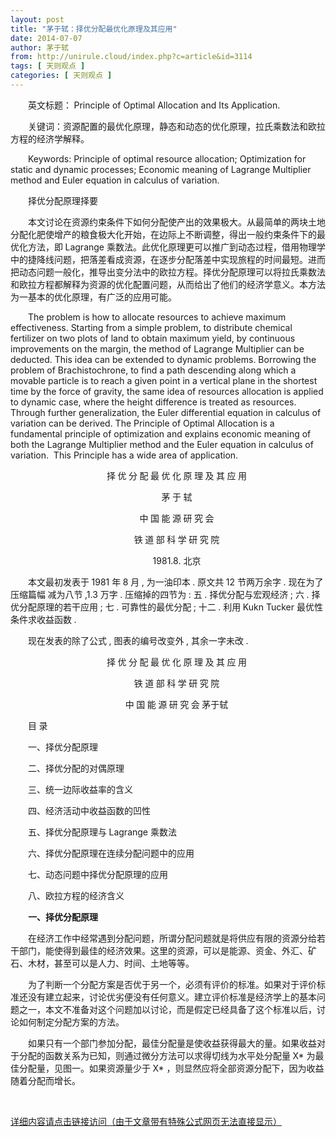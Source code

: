 ```yaml
---
layout: post
title: "茅于轼：择优分配最优化原理及其应用"
date: 2014-07-07
author: 茅于轼
from: http://unirule.cloud/index.php?c=article&id=3114
tags: [ 天则观点 ]
categories: [ 天则观点 ]
---
```


<div class="article">
 <div class="body-text">
  <p class="MsoNormal" style="text-indent:21.0pt;">
   <span style="font-size:10.5pt;font-family:宋体;">
    英文标题：
   </span>
   <span style="font-size:10.5pt;">
    Principle of Optimal Allocation and Its Application.
   </span>
  </p>
  <p class="MsoNormal" style="text-indent:21.0pt;">
   <span style="font-size:10.5pt;">
   </span>
  </p>
  <p class="MsoNormal" style="text-indent:21.0pt;">
   <span style="font-size:10.5pt;font-family:宋体;">
    关键词：资源配置的最优化原理，静态和动态的优化原理，拉氏乘数法和欧拉方程的经济学解释。
   </span>
   <span style="font-size:10.5pt;">
   </span>
  </p>
  <p class="MsoNormal" style="text-indent:21.0pt;">
   <span style="font-size:10.5pt;">
   </span>
  </p>
  <p class="MsoNormal" style="text-indent:21.0pt;">
   <span style="font-size:10.5pt;">
    Keywords: Principle of optimal resource
allocation; Optimization for static and dynamic processes; Economic meaning of
Lagrange Multiplier method and Euler equation in calculus of variation.
   </span>
  </p>
  <p class="MsoNormal" style="text-indent:21.0pt;">
   <span style="font-size:10.5pt;">
   </span>
  </p>
  <p class="MsoNormal" style="text-indent:21.0pt;">
   <span style="font-size:10.5pt;font-family:宋体;">
    择优分配原理择要
   </span>
   <span style="font-size:10.5pt;">
   </span>
  </p>
  <p class="MsoNormal" style="text-indent:21.0pt;">
   <span style="font-size:10.5pt;">
   </span>
  </p>
  <p class="MsoNormal" style="text-indent:21.0pt;">
   <span style="font-size:10.5pt;font-family:宋体;">
    本文讨论在资源约束条件下如何分配使产出的效果极大。从最简单的两块土地分配化肥使增产的粮食极大化开始，在边际上不断调整，得出一般约束条件下的最优化方法，即
   </span>
   <span style="font-size:10.5pt;">
    Lagrange
   </span>
   <span style="font-size:10.5pt;font-family:宋体;">
    乘数法。此优化原理更可以推广到动态过程，借用物理学中的捷降线问题，把落差看成资源，在逐步分配落差中实现旅程的时间最短。进而把动态问题一般化，推导出变分法中的欧拉方程。择优分配原理可以将拉氏乘数法和欧拉方程都解释为资源的优化配置问题，从而给出了他们的经济学意义。本方法为一基本的优化原理，有广泛的应用可能。
   </span>
   <span style="font-size:10.5pt;">
   </span>
  </p>
  <p class="MsoNormal" style="text-indent:21.0pt;">
   <span style="font-size:10.5pt;">
   </span>
  </p>
  <p class="MsoNormal" style="text-indent:21.0pt;">
   <span style="font-size:10.5pt;">
    The problem is how to allocate resources to
achieve maximum effectiveness. Starting from a simple problem, to distribute
chemical fertilizer on two plots of land to obtain maximum yield, by continuous
improvements on the margin, the method of Lagrange Multiplier can be deducted.
This idea can be extended to dynamic problems. Borrowing the problem of
Brachistochrone, to find a path descending along which a movable particle is to
reach a given point in a vertical plane in the shortest time by the force of
gravity, the same idea of resources allocation is applied to dynamic case,
where the height difference is treated as resources. Through further
generalization, the Euler differential equation in calculus of variation can be
derived. The Principle of Optimal Allocation is a fundamental principle of
optimization and explains economic meaning of both the Lagrange Multiplier
method and the Euler equation in calculus of variation.  This Principle has a wide area of
application.
   </span>
  </p>
  <p class="MsoNormal" style="text-indent:21.0pt;">
   <span style="font-size:10.5pt;">
   </span>
  </p>
  <p align="center" class="MsoNormal" style="text-align:center;text-indent:21.0pt;">
   <span style="font-size:10.5pt;font-family:宋体;">
    择
   </span>
   <span style="font-size:10.5pt;">
   </span>
   <span style="font-size:10.5pt;font-family:宋体;">
    优
   </span>
   <span style="font-size:10.5pt;">
   </span>
   <span style="font-size:10.5pt;font-family:宋体;">
    分
   </span>
   <span style="font-size:10.5pt;">
   </span>
   <span style="font-size:10.5pt;font-family:宋体;">
    配
   </span>
   <span style="font-size:10.5pt;">
   </span>
   <span style="font-size:10.5pt;font-family:宋体;">
    最
   </span>
   <span style="font-size:10.5pt;">
   </span>
   <span style="font-size:10.5pt;font-family:宋体;">
    优
   </span>
   <span style="font-size:10.5pt;">
   </span>
   <span style="font-size:10.5pt;font-family:宋体;">
    化
   </span>
   <span style="font-size:10.5pt;">
   </span>
   <span style="font-size:10.5pt;font-family:宋体;">
    原
   </span>
   <span style="font-size:10.5pt;">
   </span>
   <span style="font-size:10.5pt;font-family:宋体;">
    理
   </span>
   <span style="font-size:10.5pt;">
   </span>
   <span style="font-size:10.5pt;font-family:宋体;">
    及
   </span>
   <span style="font-size:10.5pt;">
   </span>
   <span style="font-size:10.5pt;font-family:宋体;">
    其
   </span>
   <span style="font-size:10.5pt;">
   </span>
   <span style="font-size:10.5pt;font-family:宋体;">
    应
   </span>
   <span style="font-size:10.5pt;">
   </span>
   <span style="font-size:10.5pt;font-family:宋体;">
    用
   </span>
   <span style="font-size:10.5pt;">
   </span>
  </p>
  <p align="center" class="MsoNormal" style="text-align:center;text-indent:21.0pt;">
   <span style="font-size:10.5pt;font-family:宋体;">
    茅
   </span>
   <span style="font-size:10.5pt;">
   </span>
   <span style="font-size:10.5pt;font-family:宋体;">
    于
   </span>
   <span style="font-size:10.5pt;">
   </span>
   <span style="font-size:10.5pt;font-family:宋体;">
    轼
   </span>
   <span style="font-size:10.5pt;">
   </span>
  </p>
  <p align="center" class="MsoNormal" style="text-align:center;text-indent:21.0pt;">
   <span style="font-size:10.5pt;">
   </span>
  </p>
  <p align="center" class="MsoNormal" style="text-align:center;text-indent:21.0pt;">
   <span style="font-size:10.5pt;font-family:宋体;">
    中
   </span>
   <span style="font-size:10.5pt;">
   </span>
   <span style="font-size:10.5pt;font-family:宋体;">
    国
   </span>
   <span style="font-size:10.5pt;">
   </span>
   <span style="font-size:10.5pt;font-family:宋体;">
    能
   </span>
   <span style="font-size:10.5pt;">
   </span>
   <span style="font-size:10.5pt;font-family:宋体;">
    源
   </span>
   <span style="font-size:10.5pt;">
   </span>
   <span style="font-size:10.5pt;font-family:宋体;">
    研
   </span>
   <span style="font-size:10.5pt;">
   </span>
   <span style="font-size:10.5pt;font-family:宋体;">
    究
   </span>
   <span style="font-size:10.5pt;">
   </span>
   <span style="font-size:10.5pt;font-family:宋体;">
    会
   </span>
   <span style="font-size:10.5pt;">
   </span>
  </p>
  <p align="center" class="MsoNormal" style="text-align:center;text-indent:21.0pt;">
   <span style="font-size:10.5pt;font-family:宋体;">
    铁
   </span>
   <span style="font-size:10.5pt;">
   </span>
   <span style="font-size:10.5pt;font-family:宋体;">
    道
   </span>
   <span style="font-size:10.5pt;">
   </span>
   <span style="font-size:10.5pt;font-family:宋体;">
    部
   </span>
   <span style="font-size:10.5pt;">
   </span>
   <span style="font-size:10.5pt;font-family:宋体;">
    科
   </span>
   <span style="font-size:10.5pt;">
   </span>
   <span style="font-size:10.5pt;font-family:宋体;">
    学
   </span>
   <span style="font-size:10.5pt;">
   </span>
   <span style="font-size:10.5pt;font-family:宋体;">
    研
   </span>
   <span style="font-size:10.5pt;">
   </span>
   <span style="font-size:10.5pt;font-family:宋体;">
    究
   </span>
   <span style="font-size:10.5pt;">
   </span>
   <span style="font-size:10.5pt;font-family:宋体;">
    院
   </span>
   <span style="font-size:10.5pt;">
   </span>
  </p>
  <p align="center" class="MsoNormal" style="text-align:center;text-indent:21.0pt;">
   <span style="font-size:10.5pt;">
    1981.8.
   </span>
   <span style="font-size:10.5pt;font-family:宋体;">
    北京
   </span>
   <span style="font-size:10.5pt;">
   </span>
  </p>
  <p class="MsoNormal" style="text-indent:21.0pt;">
   <span style="font-size:10.5pt;">
   </span>
  </p>
  <p class="MsoNormal" style="text-indent:21.0pt;">
   <span style="font-size:10.5pt;font-family:宋体;">
    本文最初发表于
   </span>
   <span style="font-size:10.5pt;">
    1981
   </span>
   <span style="font-size:10.5pt;font-family:宋体;">
    年
   </span>
   <span style="font-size:10.5pt;">
    8
   </span>
   <span style="font-size:10.5pt;font-family:宋体;">
    月
   </span>
   <span style="font-size:10.5pt;">
    ,
   </span>
   <span style="font-size:10.5pt;font-family:宋体;">
    为一油印本
   </span>
   <span style="font-size:10.5pt;">
    .
   </span>
   <span style="font-size:10.5pt;font-family:宋体;">
    原文共
   </span>
   <span style="font-size:10.5pt;">
    12
   </span>
   <span style="font-size:10.5pt;font-family:宋体;">
    节两万余字
   </span>
   <span style="font-size:10.5pt;">
    .
   </span>
   <span style="font-size:10.5pt;font-family:宋体;">
    现在为了压缩篇幅
   </span>
   <span style="font-size:10.5pt;">
   </span>
   <span style="font-size:10.5pt;font-family:宋体;">
    减为八节
   </span>
   <span style="font-size:10.5pt;">
    ,1.3
   </span>
   <span style="font-size:10.5pt;font-family:宋体;">
    万字
   </span>
   <span style="font-size:10.5pt;">
    .
   </span>
   <span style="font-size:10.5pt;font-family:宋体;">
    压缩掉的四节为
   </span>
   <span style="font-size:10.5pt;">
    :
   </span>
   <span style="font-size:10.5pt;font-family:宋体;">
    五
   </span>
   <span style="font-size:10.5pt;">
    .
   </span>
   <span style="font-size:10.5pt;font-family:宋体;">
    择优分配与宏观经济
   </span>
   <span style="font-size:10.5pt;">
    ;
   </span>
   <span style="font-size:10.5pt;font-family:宋体;">
    六
   </span>
   <span style="font-size:10.5pt;">
    .
   </span>
   <span style="font-size:10.5pt;font-family:宋体;">
    择优分配原理的若干应用
   </span>
   <span style="font-size:10.5pt;">
    ;
   </span>
   <span style="font-size:10.5pt;font-family:宋体;">
    七
   </span>
   <span style="font-size:10.5pt;">
    .
   </span>
   <span style="font-size:10.5pt;font-family:宋体;">
    可靠性的最优分配
   </span>
   <span style="font-size:10.5pt;">
    ;
   </span>
   <span style="font-size:10.5pt;font-family:宋体;">
    十二
   </span>
   <span style="font-size:10.5pt;">
    .
   </span>
   <span style="font-size:10.5pt;font-family:宋体;">
    利用
   </span>
   <span style="font-size:10.5pt;">
    Kukn Tucker
   </span>
   <span style="font-size:10.5pt;font-family:宋体;">
    最优性条件求收益函数
   </span>
   <span style="font-size:10.5pt;">
    .
   </span>
  </p>
  <p class="MsoNormal" style="text-indent:21.0pt;">
   <span style="font-size:10.5pt;">
   </span>
  </p>
  <p class="MsoNormal" style="text-indent:21.0pt;">
   <span style="font-size:10.5pt;font-family:宋体;">
    现在发表的除了公式
   </span>
   <span style="font-size:10.5pt;">
    ,
   </span>
   <span style="font-size:10.5pt;font-family:宋体;">
    图表的编号改变外
   </span>
   <span style="font-size:10.5pt;">
    ,
   </span>
   <span style="font-size:10.5pt;font-family:宋体;">
    其余一字未改
   </span>
   <span style="font-size:10.5pt;">
    .
   </span>
  </p>
  <p class="MsoNormal" style="text-indent:21.0pt;">
   <span style="font-size:10.5pt;">
   </span>
  </p>
  <p align="center" class="MsoNormal" style="text-align:center;text-indent:21.0pt;">
   <span style="font-size:10.5pt;font-family:宋体;">
    择
   </span>
   <span style="font-size:10.5pt;">
   </span>
   <span style="font-size:10.5pt;font-family:宋体;">
    优
   </span>
   <span style="font-size:10.5pt;">
   </span>
   <span style="font-size:10.5pt;font-family:宋体;">
    分
   </span>
   <span style="font-size:10.5pt;">
   </span>
   <span style="font-size:10.5pt;font-family:宋体;">
    配
   </span>
   <span style="font-size:10.5pt;">
   </span>
   <span style="font-size:10.5pt;font-family:宋体;">
    最
   </span>
   <span style="font-size:10.5pt;">
   </span>
   <span style="font-size:10.5pt;font-family:宋体;">
    优
   </span>
   <span style="font-size:10.5pt;">
   </span>
   <span style="font-size:10.5pt;font-family:宋体;">
    化
   </span>
   <span style="font-size:10.5pt;">
   </span>
   <span style="font-size:10.5pt;font-family:宋体;">
    原
   </span>
   <span style="font-size:10.5pt;">
   </span>
   <span style="font-size:10.5pt;font-family:宋体;">
    理
   </span>
   <span style="font-size:10.5pt;">
   </span>
   <span style="font-size:10.5pt;font-family:宋体;">
    及
   </span>
   <span style="font-size:10.5pt;">
   </span>
   <span style="font-size:10.5pt;font-family:宋体;">
    其
   </span>
   <span style="font-size:10.5pt;">
   </span>
   <span style="font-size:10.5pt;font-family:宋体;">
    应
   </span>
   <span style="font-size:10.5pt;">
   </span>
   <span style="font-size:10.5pt;font-family:宋体;">
    用
   </span>
   <span style="font-size:10.5pt;">
   </span>
  </p>
  <p align="center" class="MsoNormal" style="text-align:center;text-indent:21.0pt;">
   <span style="font-size:10.5pt;">
   </span>
  </p>
  <p align="center" class="MsoNormal" style="text-align:center;text-indent:21.0pt;">
   <span style="font-size:10.5pt;font-family:宋体;">
    铁
   </span>
   <span style="font-size:10.5pt;">
   </span>
   <span style="font-size:10.5pt;font-family:宋体;">
    道
   </span>
   <span style="font-size:10.5pt;">
   </span>
   <span style="font-size:10.5pt;font-family:宋体;">
    部
   </span>
   <span style="font-size:10.5pt;">
   </span>
   <span style="font-size:10.5pt;font-family:宋体;">
    科
   </span>
   <span style="font-size:10.5pt;">
   </span>
   <span style="font-size:10.5pt;font-family:宋体;">
    学
   </span>
   <span style="font-size:10.5pt;">
   </span>
   <span style="font-size:10.5pt;font-family:宋体;">
    研
   </span>
   <span style="font-size:10.5pt;">
   </span>
   <span style="font-size:10.5pt;font-family:宋体;">
    究
   </span>
   <span style="font-size:10.5pt;">
   </span>
   <span style="font-size:10.5pt;font-family:宋体;">
    院
   </span>
   <span style="font-size:10.5pt;">
   </span>
  </p>
  <p align="center" class="MsoNormal" style="text-align:center;text-indent:21.0pt;">
   <span style="font-size:10.5pt;">
   </span>
  </p>
  <p align="center" class="MsoNormal" style="text-align:center;text-indent:21.0pt;">
   <span style="font-size:10.5pt;font-family:宋体;">
    中
   </span>
   <span style="font-size:10.5pt;">
   </span>
   <span style="font-size:10.5pt;font-family:宋体;">
    国
   </span>
   <span style="font-size:10.5pt;">
   </span>
   <span style="font-size:10.5pt;font-family:宋体;">
    能
   </span>
   <span style="font-size:10.5pt;">
   </span>
   <span style="font-size:10.5pt;font-family:宋体;">
    源
   </span>
   <span style="font-size:10.5pt;">
   </span>
   <span style="font-size:10.5pt;font-family:宋体;">
    研
   </span>
   <span style="font-size:10.5pt;">
   </span>
   <span style="font-size:10.5pt;font-family:宋体;">
    究
   </span>
   <span style="font-size:10.5pt;">
   </span>
   <span style="font-size:10.5pt;font-family:宋体;">
    会
   </span>
   <span style="font-size:10.5pt;">
   </span>
   <span style="font-size:10.5pt;font-family:宋体;">
    茅于轼
   </span>
   <span style="font-size:10.5pt;">
   </span>
  </p>
  <p class="MsoNormal" style="text-indent:21.0pt;">
   <span style="font-size:10.5pt;">
   </span>
  </p>
  <p class="MsoNormal" style="text-indent:21.0pt;">
   <span style="font-size:10.5pt;font-family:宋体;">
    目
   </span>
   <span style="font-size:10.5pt;">
   </span>
   <span style="font-size:10.5pt;font-family:宋体;">
    录
   </span>
   <span style="font-size:10.5pt;">
   </span>
  </p>
  <p class="MsoNormal" style="text-indent:21.0pt;">
   <span style="font-size:10.5pt;">
   </span>
  </p>
  <p class="MsoNormal" style="text-indent:21.0pt;">
   <span style="font-size:10.5pt;font-family:宋体;">
    一、择优分配原理
   </span>
   <span style="font-size:10.5pt;">
   </span>
  </p>
  <p class="MsoNormal" style="text-indent:21.0pt;">
   <span style="font-size:10.5pt;">
   </span>
  </p>
  <p class="MsoNormal" style="text-indent:21.0pt;">
   <span style="font-size:10.5pt;font-family:宋体;">
    二、择优分配的对偶原理
   </span>
   <span style="font-size:10.5pt;">
   </span>
  </p>
  <p class="MsoNormal" style="text-indent:21.0pt;">
   <span style="font-size:10.5pt;">
   </span>
  </p>
  <p class="MsoNormal" style="text-indent:21.0pt;">
   <span style="font-size:10.5pt;font-family:宋体;">
    三、统一边际收益率的含义
   </span>
   <span style="font-size:10.5pt;">
   </span>
  </p>
  <p class="MsoNormal" style="text-indent:21.0pt;">
   <span style="font-size:10.5pt;">
   </span>
  </p>
  <p class="MsoNormal" style="text-indent:21.0pt;">
   <span style="font-size:10.5pt;font-family:宋体;">
    四、经济活动中收益函数的凹性
   </span>
   <span style="font-size:10.5pt;">
   </span>
  </p>
  <p class="MsoNormal" style="text-indent:21.0pt;">
   <span style="font-size:10.5pt;">
   </span>
  </p>
  <p class="MsoNormal" style="text-indent:21.0pt;">
   <span style="font-size:10.5pt;font-family:宋体;">
    五、择优分配原理与
   </span>
   <span style="font-size:10.5pt;">
    Lagrange
   </span>
   <span style="font-size:10.5pt;font-family:宋体;">
    乘数法
   </span>
   <span style="font-size:10.5pt;">
   </span>
  </p>
  <p class="MsoNormal" style="text-indent:21.0pt;">
   <span style="font-size:10.5pt;">
   </span>
  </p>
  <p class="MsoNormal" style="text-indent:21.0pt;">
   <span style="font-size:10.5pt;font-family:宋体;">
    六、择优分配原理在连续分配问题中的应用
   </span>
   <span style="font-size:10.5pt;">
   </span>
  </p>
  <p class="MsoNormal" style="text-indent:21.0pt;">
   <span style="font-size:10.5pt;">
   </span>
  </p>
  <p class="MsoNormal" style="text-indent:21.0pt;">
   <span style="font-size:10.5pt;font-family:宋体;">
    七、动态问题中择优分配原理的应用
   </span>
   <span style="font-size:10.5pt;">
   </span>
  </p>
  <p class="MsoNormal" style="text-indent:21.0pt;">
   <span style="font-size:10.5pt;">
   </span>
  </p>
  <p class="MsoNormal" style="text-indent:21.0pt;">
   <span style="font-size:10.5pt;font-family:宋体;">
    八、欧拉方程的经济含义
   </span>
   <span style="font-size:10.5pt;">
   </span>
  </p>
  <p class="MsoNormal" style="text-indent:21.0pt;">
   <span style="font-size:10.5pt;">
   </span>
  </p>
  <p class="MsoNormal" style="text-indent:21.1pt;">
   <b>
    <span style="font-size:10.5pt;font-family:宋体;">
     一、择优分配原理
    </span>
   </b>
   <b>
    <span style="font-size:10.5pt;">
    </span>
   </b>
  </p>
  <p class="MsoNormal" style="text-indent:21.0pt;">
   <span style="font-size:10.5pt;">
   </span>
  </p>
  <p class="MsoNormal" style="text-indent:21.0pt;">
   <span style="font-size:10.5pt;font-family:宋体;">
    在经济工作中经常遇到分配问题，所谓分配问题就是将供应有限的资源分给若干部门，能使得到最佳的经济效果。这里的资源，可以是能源、资金、外汇、矿石、木材，甚至可以是人力、时间、土地等等。
   </span>
   <span style="font-size:10.5pt;">
   </span>
  </p>
  <p class="MsoNormal" style="text-indent:21.0pt;">
   <span style="font-size:10.5pt;">
   </span>
  </p>
  <p class="MsoNormal" style="text-indent:21.0pt;">
   <span style="font-size:10.5pt;font-family:宋体;">
    为了判断一个分配方案是否优于另一个，必须有评价的标准。如果对于评价标准还没有建立起来，讨论优劣便没有任何意义。建立评价标准是经济学上的基本问题之一，本文不准备对这个问题加以讨论，而是假定已经具备了这个标准以后，讨论如何制定分配方案的方法。
   </span>
   <span style="font-size:10.5pt;">
   </span>
  </p>
  <p class="MsoNormal" style="text-indent:21.0pt;">
   <span style="font-size:10.5pt;">
   </span>
  </p>
  <p class="MsoNormal" style="text-indent:21.0pt;">
   <span style="font-size:10.5pt;font-family:宋体;">
    如果只有一个部门参加分配，最佳分配量是使收益获得最大的量。如果收益对于分配的函数关系为已知，则通过微分方法可以求得切线为水平处分配量
   </span>
   <span style="font-size:10.5pt;">
    X*
   </span>
   <span style="font-size:10.5pt;font-family:宋体;">
    为最佳分配量，见图一。如果资源量少于
   </span>
   <span style="font-size:10.5pt;">
    X*
   </span>
   <span style="font-size:10.5pt;font-family:宋体;">
    ，则显然应将全部资源分配下，因为收益随着分配而增长。
   </span>
   <span style="font-size:10.5pt;">
   </span>
  </p>
  <p class="MsoNormal" style="text-indent:21.0pt;">
   <span style="font-size:10.5pt;">
   </span>
  </p>
  <p class="MsoNormal" style="text-indent:21.0pt;">
   <span style="font-size:10.5pt;">
   </span>
  </p>
  <p>
   <br/>
  </p>
  <p>
   <a href="/uploads/2014/07/071034341633.docx" target="_blank">
    详细内容请点击链接访问（由于文章带有特殊公式网页无法直接显示）
   </a>
  </p>
 </div>
</div>


